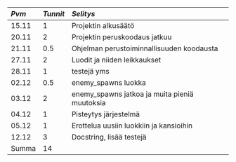 |*Pvm*	|*Tunnit*	|*Selitys*	|
|:------|:----------|:----------|
|15.11	|1			|Projektin alkusäätö	|
|20.11	|2			|Projektin peruskoodaus jatkuu|
|21.11	|0.5		|Ohjelman perustoiminnallisuuden koodausta|
|27.11  |2          |Luodit ja niiden leikkaukset|
|28.11	|1			|testejä yms|
|02.12  |0.5        |enemy_spawns luokka|
|03.12  |2          |enemy_spawns jatkoa ja muita pieniä muutoksia|
|04.12  |1          |Pisteytys järjestelmä|
|05.12	|1			|Erottelua uusiin luokkiin ja kansioihin|
|12.12  |3          |Docstring, lisää testejä|
|Summa	|14		||